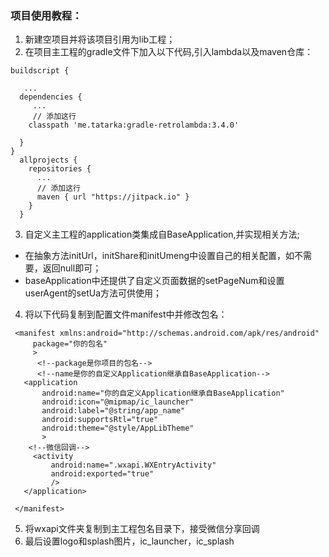 ### 项目使用教程：
1. 新建空项目并将该项目引用为lib工程；
2. 在项目主工程的gradle文件下加入以下代码,引入lambda以及maven仓库：
```
buildscript {

   ...
  dependencies {
     ...
     // 添加这行
    classpath 'me.tatarka:gradle-retrolambda:3.4.0'
    
  }
}
  allprojects {
    repositories {
      ...
      // 添加这行
      maven { url "https://jitpack.io" }
    }
  }
```
3. 自定义主工程的application类集成自BaseApplication,并实现相关方法;
  - 在抽象方法initUrl，initShare和initUmeng中设置自己的相关配置，如不需要，返回null即可；
  - baseApplication中还提供了自定义页面数据的setPageNum和设置userAgent的setUa方法可供使用；
4. 将以下代码复制到配置文件manifest中并修改包名：
```
 <manifest xmlns:android="http://schemas.android.com/apk/res/android"
     package="你的包名"
     >
      <!--package是你项目的包名-->
      <!--name是你的自定义Application继承自BaseApplication-->
   <application
       android:name="你的自定义Application继承自BaseApplication"
       android:icon="@mipmap/ic_launcher"
       android:label="@string/app_name"
       android:supportsRtl="true"
       android:theme="@style/AppLibTheme"
       >
    <!--微信回调-->
     <activity
         android:name=".wxapi.WXEntryActivity"
         android:exported="true"
         />
   </application>
 
 </manifest>

```
5. 将wxapi文件夹复制到主工程包名目录下，接受微信分享回调
6. 最后设置logo和splash图片，ic_launcher，ic_splash